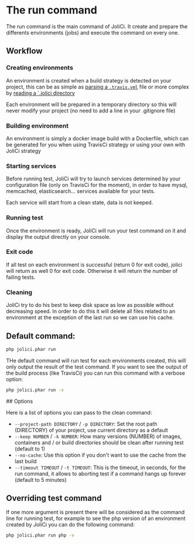 # The run command

The run command is the main command of JoliCi. It create and prepare the differents environments (jobs) and execute the command on every one.

## Workflow

### Creating environments

An environment is created when a build strategy is detected on your project, 
this can be as simple as [parsing a `.travis.yml`](../strategies/TravisCiStrategy.md) file or more complex
by [reading a `.jolici directory](../strategies/JoliCiStrategy.md)

Each environment will be prepared in a temporary directory so this will never modify your project (no need to add a line in 
your .gitignore file)

### Building environment

An environment is simply a docker image build with a Dockerfile, which can be generated for you when using
TravisCi strategy or using your own with JoliCi strategy

### Starting services

Before running test, JoliCi will try to launch services determined by your configuration file (only on TravisCi for the moment), 
in order to have mysql, memcached, elasticsearch... services available for your tests.

Each service will start from a clean state, data is not keeped.

### Running test

Once the environment is ready, JoliCi will run your test command on it and display the output directly on your console.

### Exit code

If all test on each environment is successful (return 0 for exit code), jolici will return as well 0 for exit code.
Otherwise it will return the number of failing tests.

### Cleaning

JoliCi try to do his best to keep disk space as low as possible without decreasing speed. In order to do this it will delete all
files related to an environment at the exception of the last run so we can use his cache.

## Default command:

```bash
php jolici.phar run
```

THe default command will run test for each environments created, this will only output the result of the test command. If you 
want to see the output of the build process (like TravisCi) you can run this command with a verbose option:

```bash
php jolici.phar run -v
```

## Options

Here is a list of options you can pass to the clean command:

* `--project-path DIRECTORY` / `-p DIRECTORY`: Set the root path (DIRECTORY) of your project, use current directory as a default
* `--keep NUMBER` / `-k NUMBER`: How many versions (NUMBER) of images, containers and / or build directories should be clean after running test (default to 1)
* `--no-cache`: Use this option if you don't want to use the cache from the last build
* `--timeout TIMEOUT` / `-t TIMEOUT`: This is the timeout, in seconds, for the run command, it allows to aborting test if a command hangs up forever (default to 5 minutes)

## Overriding test command

If one more argument is present there will be considered as the command line for running test, 
for example to see the php version of an environment created by JoliCi you can do the following command:

```bash
php jolici.phar run php -v
```
